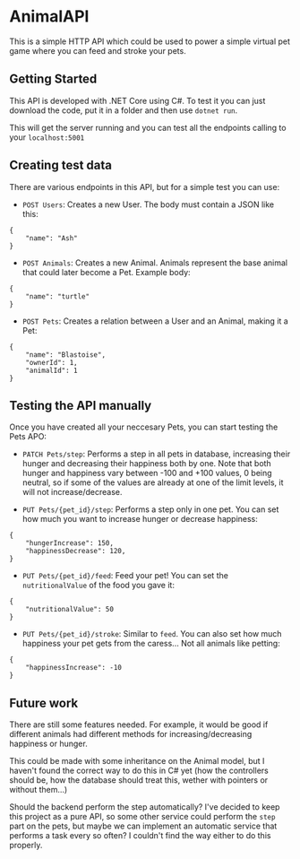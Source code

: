 # AnimalAPI

This is a simple HTTP API which could be used to power a simple virtual pet game where you can feed and stroke your pets.

## Getting Started

This API is developed with .NET Core using C#. To test it you can just download the code, put it in a folder and then use `dotnet run`.

This will get the server running and you can test all the endpoints calling to your `localhost:5001`

## Creating test data

There are various endpoints in this API, but for a simple test you can use:

* `POST Users`: Creates a new User. The body must contain a JSON like this:
```
{
    "name": "Ash"
}
```

* `POST Animals`: Creates a new Animal. Animals represent the base animal that could later become a Pet. Example body:
```
{
    "name": "turtle"
}
```

* `POST Pets`: Creates a relation between a User and an Animal, making it a Pet:
```
{
    "name": "Blastoise",
    "ownerId": 1,
    "animalId": 1
}
```

## Testing the API manually

Once you have created all your neccesary Pets, you can start testing the Pets APO:

* `PATCH Pets/step`: Performs a step in all pets in database, increasing their hunger and decreasing their happiness both by one. Note that both hunger and happiness vary between -100 and +100 values, 0 being neutral, so if some of the values are already at one of the limit levels, it will not increase/decrease.

* `PUT Pets/{pet_id}/step`: Performs a step only in one pet. You can set how much you want to increase hunger or decrease happiness:
```
{
	"hungerIncrease": 150,
	"happinessDecrease": 120,
}
```

* `PUT Pets/{pet_id}/feed`: Feed your pet! You can set the `nutritionalValue` of the food you gave it:
```
{
	"nutritionalValue": 50
}
```

* `PUT Pets/{pet_id}/stroke`: Similar to `feed`. You can also set how much happiness your pet gets from the caress... Not all animals like petting:
```
{
	"happinessIncrease": -10
}
```

## Future work

There are still some features needed. For example, it would be good if different animals had different methods for increasing/decreasing happiness or hunger.

This could be made with some inheritance on the Animal model, but I haven't found the correct way to do this in C# yet (how the controllers should be, how the database should treat this, wether with pointers or without them...)

Should the backend perform the step automatically? I've decided to keep this project as a pure API, so some other service could perform the `step` part on the pets, but maybe we can implement an automatic service that performs a task every so often? I couldn't find the way either to do this properly.
